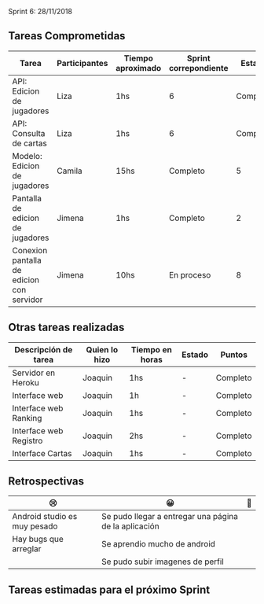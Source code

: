 Sprint 6: 28/11/2018

## Tareas Comprometidas

|  Tarea | Participantes | Tiempo aproximado | Sprint correpondiente | Estado | Puntos |
|  ------ | ------ | ------ | ------ | ------ | ------ |
| API: Edicion de jugadores | Liza | 1hs | 6 | Completo | 2 |
| API: Consulta de cartas | Liza | 1hs | 6 | Completo | 2 |
| Modelo: Edicion de jugadores | Camila | 15hs | Completo | 5 |
| Pantalla de edicion de jugadores | Jimena | 1hs | Completo | 2 |
| Conexion pantalla de edicion con servidor | Jimena | 10hs | En proceso | 8 |

## Otras tareas realizadas

| Descripción de tarea | Quien lo hizo | Tiempo en horas | Estado | Puntos |
| ------ | ------ | ------ | ------ | ------ |
| Servidor en Heroku | Joaquin | 1hs | - | Completo | 1 |
| Interface web | Joaquin | 1h | - | Completo | 2 |
| Interface web Ranking  | Joaquin | 1hs | - | Completo | 2 |
| Interface web Registro | Joaquin | 2hs | - | Completo | 5 |
| Interface Cartas | Joaquin | 1hs | - | Completo | 2 |

## Retrospectivas

| 😢 | 😀 | 💫 |
| ------ | ------ | ------ |
| Android studio es muy pesado | Se pudo llegar a entregar una página de la aplicación|  |
| Hay bugs que arreglar| Se aprendio mucho de android | |
|| Se pudo subir imagenes de perfil||

## Tareas estimadas para el próximo Sprint



